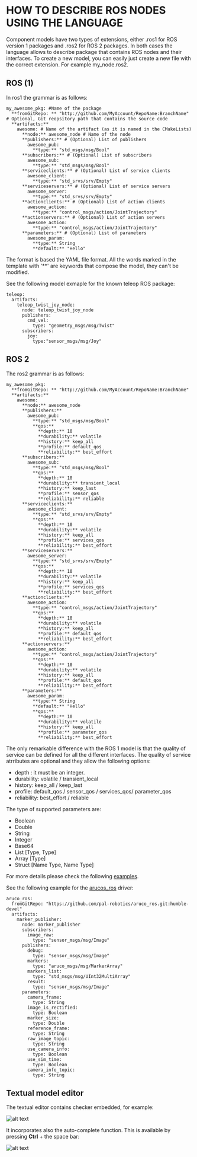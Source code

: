 # HOW TO DESCRIBE ROS NODES USING THE LANGUAGE

Component models have two types of extensions, either .ros1 for ROS version 1 packages and .ros2 for ROS 2 packages. In both cases the language allows to describe package that contains ROS nodes and their interfaces.
To create a new model, you can easily just create a new file with the correct extension. For example my_node.ros2.

## ROS (1)

In ros1 the grammar is as follows:
```
my_awesome_pkg: #Name of the package
  **fromGitRepo: ** "http://github.com/MyAccount/RepoName:BranchName" # Optional, Git reopsitory path that contains the source code
  **artifacts:**
    awesome: # Name of the artifact (as it is named in the CMakeLists)
      **node:** awesome_node # Name of the node
      **publishers:** # (Optional) List of publishers 
        awesome_pub:
          **type:** "std_msgs/msg/Bool"
      **subscribers:** # (Optional) List of subscribers 
        awesome_sub:
          **type:** "std_msgs/msg/Bool"
      **serviceclients:** # (Optional) List of service clients 
        awesome_client:
          **type:** "std_srvs/srv/Empty"
      **serviceservers:** # (Optional) List of service servers 
        awesome_server:
          **type:** "std_srvs/srv/Empty"
      **actionclients:** # (Optional) List of action clients 
        awesome_action:
          **type:** "control_msgs/action/JointTrajectory"
      **actionservers:** # (Optional) List of action servers 
        awesome_action:
          **type:** "control_msgs/action/JointTrajectory"
      **parameters:** # (Optional) List of parameters
        awesome_param:
          **type:** String
          **default:** "Hello"
```


The format is based the YAML file format. All the words marked in the template with '**' are keywords that compose the model, they can't be modified. 


See the following model exmaple for the known teleop ROS package:

```
teleop:
  artifacts:
    teleop_twist_joy_node:
      node: teleop_twist_joy_node
      publishers:
        cmd_vel:
          type: "geometry_msgs/msg/Twist"
      subscribers:
        joy:
          type:"sensor_msgs/msg/Joy" 
```

## ROS 2

The ros2 grammar is as follows:
```
my_awesome_pkg:
  **fromGitRepo: ** "http://github.com/MyAccount/RepoName:BranchName"
  **artifacts:**
    awesome:
      **node:** awesome_node
      **publishers:**
        awesome_pub:
          **type:** "std_msgs/msg/Bool"
          **qos:** 
            **depth:** 10
            **durability:** volatile
            **history:** keep_all
            **profile:** default_qos
            **reliability:** best_effort 
      **subscribers:**
        awesome_sub:
          **type:** "std_msgs/msg/Bool"
          **qos:** 
            **depth:** 10
            **durability:** transient_local
            **history:** keep_last
            **profile:** sensor_qos
            **reliability:** reliable 
      **serviceclients:**
        awesome_client:
          **type:** "std_srvs/srv/Empty"
          **qos:** 
            **depth:** 10
            **durability:** volatile
            **history:** keep_all
            **profile:** services_qos
            **reliability:** best_effort 
      **serviceservers:**
        awesome_server:
          **type:** "std_srvs/srv/Empty"
          **qos:** 
            **depth:** 10
            **durability:** volatile
            **history:** keep_all
            **profile:** services_qos
            **reliability:** best_effort 
      **actionclients:**
        awesome_action:
          **type:** "control_msgs/action/JointTrajectory"
          **qos:** 
            **depth:** 10
            **durability:** volatile
            **history:** keep_all
            **profile:** default_qos
            **reliability:** best_effort 
      **actionservers:**
        awesome_action:
          **type:** "control_msgs/action/JointTrajectory"
          **qos:** 
            **depth:** 10
            **durability:** volatile
            **history:** keep_all
            **profile:** default_qos
            **reliability:** best_effort 
      **parameters:**
        awesome_param:
          **type:** String
          **default:** "Hello"
          **qos:** 
            **depth:** 10
            **durability:** volatile
            **history:** keep_all
            **profile:** parameter_qos
            **reliability:** best_effort 
```

The only remarkable difference with the ROS 1 model is that the quality of service can be defined for all the different interfaces. The quality of service atrributes are optional and they allow the following options:

- depth : it must be an integer.
- durability: volatile / transient_local
- history: keep_all / keep_last
- profile: default_qos / sensor_qos / services_qos/ parameter_qos
- reliability: best_effort / reliable

The type of supported parameters are:
- Boolean 
- Double
- String
- Integer
- Base64
- List [Type, Type]
- Array [Type]
- Struct [Name Type, Name Type]

For more details please check the following [examples](ParametersAPI.md).

See the following example for the [arucos_ros](https://github.com/pal-robotics/aruco_ros) driver:

```
aruco_ros:
  fromGitRepo: "https://github.com/pal-robotics/aruco_ros.git:humble-devel"
  artifacts:
    marker_publisher:
      node: marker_publisher
      subscribers:
        image_raw:
          type: "sensor_msgs/msg/Image"
      publishers:
        debug:
          type: "sensor_msgs/msg/Image"
        markers:
          type: "aruco_msgs/msg/MarkerArray"
        markers_list:
          type: "std_msgs/msg/UInt32MultiArray"
        result:
          type: "sensor_msgs/msg/Image"
      parameters:
        camera_frame:
          type: String
        image_is_rectified:
          type: Boolean
        marker_size:
          type: Double
        reference_frame:
          type: String
        raw_image_topic:
          type: String
        use_camera_info:
          type: Boolean
        use_sim_time:
          type: Boolean
        camera_info_topic:
          type: String
```

## Textual model editor

The textual editor contains checker embedded, for example:

![alt text](images/RosModelEmbededChecker.gif)

It incorporates also the auto-complete function. This is available by pressing **Ctrl** + the space bar:

![alt text](images/RosModelAutocomplete.gif)
